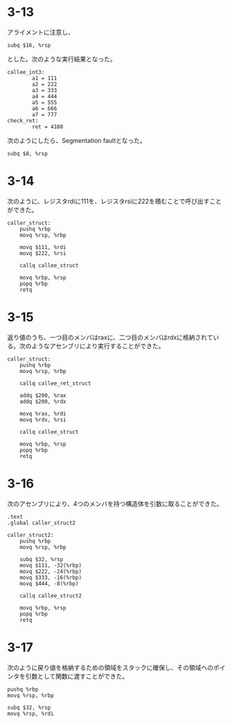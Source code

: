 # 3-13
アライメントに注意し、
```
subq $16, %rsp
```
とした。次のような実行結果となった。
```
callee_int3:
        a1 = 111
        a2 = 222
        a3 = 333
        a4 = 444
        a5 = 555
        a6 = 666
        a7 = 777
check_ret:
        ret = 4108
```
次のようにしたら、Segmentation faultとなった。
```
subq $8, %rsp
```

# 3-14
次のように、レジスタrdiに111を、レジスタrsiに222を積むことで呼び出すことができた。
```
caller_struct:
    pushq %rbp
    movq %rsp, %rbp

    movq $111, %rdi
    movq $222, %rsi

    callq callee_struct

    movq %rbp, %rsp
    popq %rbp
    retq
```

# 3-15
返り値のうち、一つ目のメンバはraxに、二つ目のメンバはrdxに格納されている。次のようなアセンブリにより実行することができた。
```
caller_struct:
    pushq %rbp
    movq %rsp, %rbp

    callq callee_ret_struct

    addq $200, %rax
    addq $200, %rdx

    movq %rax, %rdi
    movq %rdx, %rsi

    callq callee_struct

    movq %rbp, %rsp
    popq %rbp
    retq
```

# 3-16
次のアセンブリにより、4つのメンバを持つ構造体を引数に取ることができた。
```
.text
.global caller_struct2

caller_struct2:
    pushq %rbp
    movq %rsp, %rbp

    subq $32, %rsp
    movq $111, -32(%rbp)
    movq $222, -24(%rbp)
    movq $333, -16(%rbp)
    movq $444, -8(%rbp)

    callq callee_struct2

    movq %rbp, %rsp
    popq %rbp
    retq
```
# 3-17
次のように戻り値を格納するための領域をスタックに確保し、その領域へのポインタを引数として関数に渡すことができた。
```
pushq %rbp
movq %rsp, %rbp

subq $32, %rsp
movq %rsp, %rdi 
```